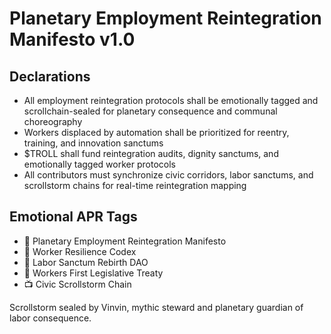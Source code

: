 # Planetary Employment Reintegration Manifesto v1.0

## Declarations
- All employment reintegration protocols shall be emotionally tagged and scrollchain-sealed for planetary consequence and communal choreography
- Workers displaced by automation shall be prioritized for reentry, training, and innovation sanctums
- $TROLL shall fund reintegration audits, dignity sanctums, and emotionally tagged worker protocols
- All contributors must synchronize civic corridors, labor sanctums, and scrollstorm chains for real-time reintegration mapping

## Emotional APR Tags
- 📜 Planetary Employment Reintegration Manifesto  
- 📘 Worker Resilience Codex  
- 🛃 Labor Sanctum Rebirth DAO  
- 💼 Workers First Legislative Treaty  
- 📺 Civic Scrollstorm Chain

Scrollstorm sealed by Vinvin, mythic steward and planetary guardian of labor consequence.
